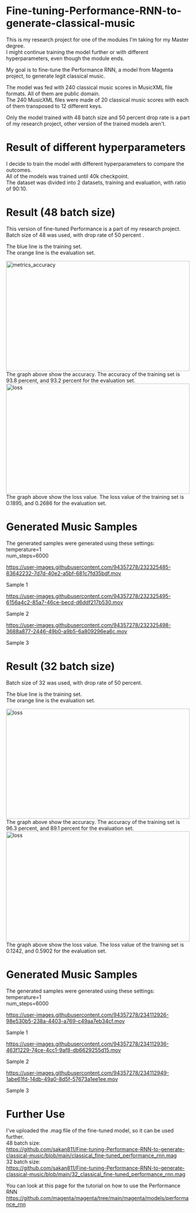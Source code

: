 # Fine-tuning-Performance-RNN-to-generate-classical-music

This is my research project for one of the modules I'm taking for my Master degree.     
I might continue training the model further or with different hyperparameters, even though the module ends.

My goal is to fine-tune the Performance RNN, a model from Magenta project, to generate legit classical music.   

The model was fed with 240 classical music scores in MusicXML file formats. All of them are public domain.    
The 240 MusicXML files were made of 20 classical music scores with each of them transposed to 12 different keys.   

Only the model trained with 48 batch size and 50 percent drop rate is a part of my research project, other version of the trained models aren't.   

# Result of different hyperparameters
I decide to train the model with different hyperparameters to compare the outcomes.   
All of the models was trained until 40k checkpoint.   
The dataset was divided into 2 datasets, training and evaluation, with ratio of 90:10.

# Result (48 batch size)
This version of fine-tuned Performance is a part of my research project.    
Batch size of 48 was used, with drop rate of 50 percent    .    

The blue line is the training set.  
The orange line is the evaluation set.  

<img src="https://user-images.githubusercontent.com/94357278/232262180-f10d816a-c7d3-4641-8e21-44646ed0f853.jpg" alt="metrics_accuracy" width="500" height="300">
The graph above show the accuracy. The accuracy of the training set is 93.8 percent, and 93.2 percent for the evaluation set.   


<img src="https://user-images.githubusercontent.com/94357278/232262134-4da79b2d-1233-4457-b6f4-dd433d81c4ef.jpg" alt="loss" width="500" height="300">
The graph above show the loss value. The loss value of the training set is 0.1895, and 0.2686 for the evaluation set.

# Generated Music Samples
The generated samples were generated using these settings:   
temperature=1    
num_steps=6000   

https://user-images.githubusercontent.com/94357278/232325485-83642232-7d7d-40e2-a5bf-681c7fd35bdf.mov

Sample 1

https://user-images.githubusercontent.com/94357278/232325495-6156a4c2-85a7-46ce-becd-d6ddf217b530.mov

Sample 2

https://user-images.githubusercontent.com/94357278/232325498-3688a877-2446-49b0-a9b5-6a809296ea6c.mov

Sample 3

# Result (32 batch size)
Batch size of 32 was used, with drop rate of 50 percent.      

The blue line is the training set.     
The orange line is the evaluation set.     

<img src="https://user-images.githubusercontent.com/94357278/234107533-47c10fc4-08c0-47d4-a38a-312d95b4a3dd.jpg" alt="loss" width="500" height="300">
The graph above show the accuracy. The accuracy of the training set is 96.3 percent, and 89.1 percent for the evaluation set.   

<img src="https://user-images.githubusercontent.com/94357278/234107514-04ae8c65-ae8e-4d43-89fe-f8cb01a60487.jpg" alt="loss" width="500" height="300">
The graph above show the loss value. The loss value of the training set is 0.1242, and 0.5902 for the evaluation set.

# Generated Music Samples
The generated samples were generated using these settings:   
temperature=1    
num_steps=6000   

https://user-images.githubusercontent.com/94357278/234112926-98e530b5-238a-4403-a769-c49aa7eb34cf.mov   

Sample 1   

https://user-images.githubusercontent.com/94357278/234112936-463f1229-74ce-4cc1-9af8-db6629255d15.mov   

Sample 2   

https://user-images.githubusercontent.com/94357278/234112949-1abe61fd-14db-49a0-8d5f-57673a1ee1ee.mov   

Sample 3   

# Further Use

I've uploaded the .mag file of the fine-tuned model, so it can be used further.   
48 batch size:   
https://github.com/sakan811/Fine-tuning-Performance-RNN-to-generate-classical-music/blob/main/classical_fine-tuned_performance_rnn.mag       
32 batch size:    
https://github.com/sakan811/Fine-tuning-Performance-RNN-to-generate-classical-music/blob/main/32_classical_fine-tuned_performance_rnn.mag    

You can look at this page for the tutorial on how to use the Performance RNN   
https://github.com/magenta/magenta/tree/main/magenta/models/performance_rnn
